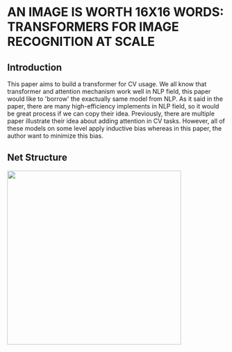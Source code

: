 # AN IMAGE IS WORTH 16X16 WORDS: TRANSFORMERS FOR IMAGE RECOGNITION AT SCALE

## Introduction

This paper aims to build a transformer for CV usage. We all know that transformer and attention mechanism work well in NLP field, this paper would like to 'borrow' the exactually
same model from NLP. As it said in the paper, there are many high-efficiency implements in NLP field, so it would be great process if we can copy their idea. Previously, there are
multiple paper illustrate their idea about adding attention in CV tasks. However, all of these models on some level apply inductive bias whereas in this paper, the author want to minimize
this bias.

## Net Structure
<img src="/net.jpg" width = "400" height = "400" alt="" align=center />
